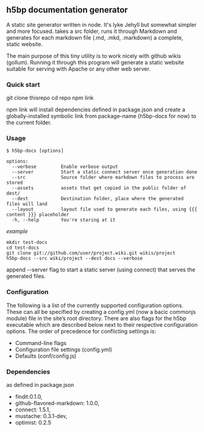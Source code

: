 ## h5bp documentation generator

A static site generator written in node. It's lyke Jehyll but somewhat simpler and more focused. takes a src folder, runs it through Markdown and generates for each markdown file (.md, .mkd, .markdown) a complete, static website.

The main purpose of this tiny utility is to work nicely with github wikis (gollum). Running it through this program will generate a static website suitable for serving with Apache or any other web server.

### Quick start

  git clone thisrepo
  cd repo
  npm link
  
npm link will install dependencies defined in package.json and create a globally-installed symbolic link from package-name (h5bp-docs for now) to the current folder.

### Usage

    $ h5bp-docs [options]

    options:
      --verbose         Enable verbose output
      --server          Start a static connect server once generation done
      --src             Source folder where markdown files to process are stored
      --assets          assets that get copied in the public folder of dest/
      --dest            Destination folder, place where the generated files will land
      --layout          layout file used to generate each files, using {{{ content }}} placeholder
      -h, --help        You're staring at it
      
_example_

    mkdir test-docs
    cd test-docs
    git clone git://github.com/user/project.wiki.git wikis/project
    h5bp-docs --src wiki/project --dest docs --verbose
    
append --server flag to start a static server (using connect) that serves the generated files.
  

### Configuration

The following is a list of the currently supported configuration options. These can all be specified by creating a config.yml (now a bacic commonjs module) file in the site’s root directory. There are also flags for the h5bp executable which are described below next to their respective configuration options. The order of precedence for conflicting settings is:

* Command-line flags
* Configuration file settings (config.yml)
* Defaults (conf/config.js)
    

### Dependencies

as defined in package.json

* findit:0.1.0,
* github-flavored-markdown: 1.0.0,
* connect: 1.5.1,
* mustache: 0.3.1-dev,
* optimist: 0.2.5 


    
    
    

